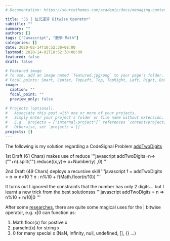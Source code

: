 ```yaml
---
# Documentation: https://sourcethemes.com/academic/docs/managing-content/

title: "JS | 位元運算 Bitwise Operator"
subtitle: ""
summary: ""
authors: []
tags: ["Javascript", "數學 Math"]
categories: []
date: 2020-02-14T10:52:38+08:00
lastmod: 2020-14-02T10:52:38+08:00
featured: false
draft: false

# Featured image
# To use, add an image named `featured.jpg/png` to your page's folder.
# Focal points: Smart, Center, TopLeft, Top, TopRight, Left, Right, BottomLeft, Bottom, BottomRight.
image:
  caption: ""
  focal_point: ""
  preview_only: false

# Projects (optional).
#   Associate this post with one or more of your projects.
#   Simply enter your project's folder or file name without extension.
#   E.g. `projects = ["internal-project"]` references `content/project/deep-learning/index.md`.
#   Otherwise, set `projects = []`.
projects: []
---
```

The following is my solution regarding a CodeSignal Problem [addTwoDigits](https://app.codesignal.com/challenge/BRW53NHcPd238GxxB)

1st Draft (61 Chars) makes use of reduce
'''javascript
addTwoDigits=n=>
  (""+n).split("").reduce((x,y)=>
    x+Number(y)
  ,0)
'''

2nd Draft (49 Chars) deploys a recursive skill
'''javascript
f = addTwoDigits = n => n<10 
  ? n
  : n%10 + f(Math.floor(n/10))
'''

It turns out I ignored the constraints that the number has only 2 digits... but I learnt a new trick from the best solutionsss
'''javascript
addTwoDigits = n => n%10 + n/10|0
'''

After some [researches](https://stackoverflow.com/questions/654057/where-would-i-use-a-bitwise-operator-in-javascript), there are quite some magical uses for the | bitwise operator, e.g. x|0 can function as:
1. Math.floor(x) for postive x
2. parseInt(x) for string x
3. 0 for many special x (NaN, Infinity, null, undefined, [], {} ...)